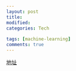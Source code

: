 ```yaml
---
layout: post
title:
modified:
categories: Tech
 
tags: [machine-learning]
comments: true
---
```


[地址](https://github.com/anribras/machine-learning/blob/master/note/difference_kfolds.ipynb)

